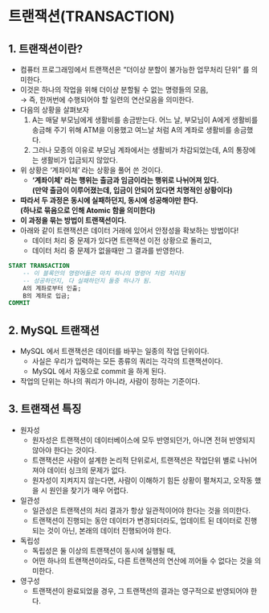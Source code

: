 # 트랜잭션(TRANSACTION)

## 1. 트랜잭션이란?

* 컴퓨터 프로그래밍에서 트랜잭션은 “더이상 분할이 불가능한 업무처리 단위” 를 의미한다.
* 이것은 하나의 작업을 위해 더이상 분할될 수 없는 명령들의 모음, \
  → 즉, 한꺼번에 수행되어야 할 일련의 연산모음을 의미한다.
* 다음의 상황을 살펴보자
  1. A는 매달 부모님에게 생활비를 송금받는다. 어느 날, 부모님이 A에게 생활비를 송금해 주기 위해 ATM을 이용했고 여느날 처럼 A의 계좌로 생활비를 송금했다.
  2. 그러나 모종의 이유로 부모님 계좌에서는 생활비가 차감되었는데, A의 통장에는 생활비가 입금되지 않았다.
* 위 상황은 ‘계좌이체’ 라는 상황을 풀어 쓴 것이다.
  * **‘계좌이체’ 라는 행위는 출금과 임금이라는 행위로 나뉘어져 있다.** \
    **(만약 출금이 이루어졌는데, 입금이 안되어 있다면 치명적인 상황이다)**
* **따라서 두 과정은 동시에 실패하던지, 동시에 성공해야만 한다.** \
  **(하나로 묶음으로 인해 Atomic 함을 의미한다)**
* **이 과정을 묶는 방법이 트랜잭션이다.**
* 아래와 같이 트랜잭션은 데이터 거래에 있어서 안정성을 확보하는 방법이다!
  * 데이터 처리 중 문제가 있다면 트랜잭션 이전 상황으로 돌리고,
  * 데이터 처리 중 문제가 없을때만 그 결과를 반영한다.

```sql
START TRANSACTION
    -- 이 블록안의 명령어들은 마치 하나의 명령어 처럼 처리됨
    -- 성공하던지, 다 실패하던지 둘중 하나가 됨.
    A의 계좌로부터 인출;
    B의 계좌로 입금;
COMMIT
```

## 2. MySQL 트랜잭션

* MySQL 에서 트랜잭션은 데이터를 바꾸는 일종의 작업 단위이다.&#x20;
  * 사실은 우리가 입력하는 모든 종류의 쿼리는 각각의 트랜잭션이다.&#x20;
  * MySQL 에서 자동으로 commit 을 하게 된다.
* 작업의 단위는 하나의 쿼리가 아니라, 사람이 정하는 기준이다.

## 3. 트랜잭션 특징

* 원자성
  * 원자성은 트랜잭션이 데이터베이스에 모두 반영되던가, 아니면 전혀 반영되지 않아야 한다는 것이다.
  * 트랜잭션은 사람이 설계한 논리적 단위로서, 트랜잭션은 작업단위 별로 나뉘어져야 데이터 싱크의 문제가 없다.
  * 원자성이 지켜지지 않는다면, 사람이 이해하기 힘든 상황이 펼쳐지고, 오작동 했을 시 원인을 찾기가 매우 어렵다.
* 일관성
  * 일관성은 트랜잭션의 처리 결과가 항상 일관적이어야 한다는 것을 의미한다.
  * 트랜잭션이 진행되는 동안 데이터가 변경되더라도, 업데이트 된 데이터로 진행되는 것이 아닌, 본래의 데이터 진행되어야 한다.
* 독립성
  * 독립성은 둘 이상의 트랜잭션이 동시에 실행될 때,
  * 어떤 하나의 트랜잭션이라도, 다른 트랜잭션의 연산에 끼어들 수 없다는 것을 의미한다.
* 영구성
  * 트랜잭션이 완료되었을 경우, 그 트랜잭션의 결과는 영구적으로 반영되어야 한다.
